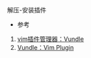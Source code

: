 
解压-安装插件

- 参考

1. [vim插件管理器：Vundle](https://blog.csdn.net/zhangpower1993/article/details/52184581)
2. [Vundle：Vim Plugin](https://blog.gtwang.org/linux/vundle-vim-bundle-plugin-manager/)
